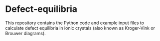 # Defect-equilibria
This repository contains the Python code and example input files to calculate defect equilibria in ionic crystals (also known as Kroger-Vink or Brouwer diagrams).
